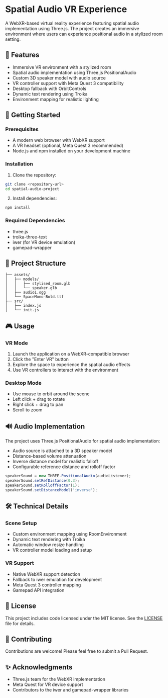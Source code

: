 # Spatial Audio VR Experience

A WebXR-based virtual reality experience featuring spatial audio implementation using Three.js. The project creates an immersive environment where users can experience positional audio in a stylized room setting.

## 🎯 Features

- Immersive VR environment with a stylized room
- Spatial audio implementation using Three.js PositionalAudio
- Custom 3D speaker model with audio source
- VR controller support with Meta Quest 3 compatibility
- Desktop fallback with OrbitControls
- Dynamic text rendering using Troika
- Environment mapping for realistic lighting

## 🚀 Getting Started

### Prerequisites

- A modern web browser with WebXR support
- A VR headset (optional, Meta Quest 3 recommended)
- Node.js and npm installed on your development machine

### Installation

1. Clone the repository:
```bash
git clone <repository-url>
cd spatial-audio-project
```

2. Install dependencies:
```bash
npm install
```

### Required Dependencies

- three.js
- troika-three-text
- iwer (for VR device emulation)
- gamepad-wrapper

## 📁 Project Structure

```
├── assets/
│   ├── models/
│   │   ├── stylised_room.glb
│   │   └── speaker.glb
│   ├── audio1.ogg
│   └── SpaceMono-Bold.ttf
├── src/
│   ├── index.js
│   └── init.js
```

## 🎮 Usage

### VR Mode
1. Launch the application on a WebXR-compatible browser
2. Click the "Enter VR" button
3. Explore the space to experience the spatial audio effects
4. Use VR controllers to interact with the environment

### Desktop Mode
- Use mouse to orbit around the scene
- Left click + drag to rotate
- Right click + drag to pan
- Scroll to zoom

## 🔊 Audio Implementation

The project uses Three.js PositionalAudio for spatial audio implementation:
- Audio source is attached to a 3D speaker model
- Distance-based volume attenuation
- Inverse distance model for realistic falloff
- Configurable reference distance and rolloff factor

```javascript
speakerSound = new THREE.PositionalAudio(audioListener);
speakerSound.setRefDistance(0.3);
speakerSound.setRolloffFactor(1);
speakerSound.setDistanceModel('inverse');
```

## 🛠️ Technical Details

### Scene Setup
- Custom environment mapping using RoomEnvironment
- Dynamic text rendering with Troika
- Automatic window resize handling
- VR controller model loading and setup

### VR Support
- Native WebXR support detection
- Fallback to iwer emulation for development
- Meta Quest 3 controller mapping
- Gamepad API integration

## 📝 License

This project includes code licensed under the MIT license. See the [LICENSE](LICENSE) file for details.

## 🤝 Contributing

Contributions are welcome! Please feel free to submit a Pull Request.

## ✨ Acknowledgments

- Three.js team for the WebXR implementation
- Meta Quest for VR device support
- Contributors to the iwer and gamepad-wrapper libraries
